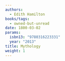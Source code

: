 ```yaml
---
authors:
  - Edith Hamilton
books/tags:
  - owned-but-unread
date: 1800-03-02
params:
  isbn13: "9780316223331"
  year: "2013"
title: Mythology
weight: 1
---
```


<!--more-->
